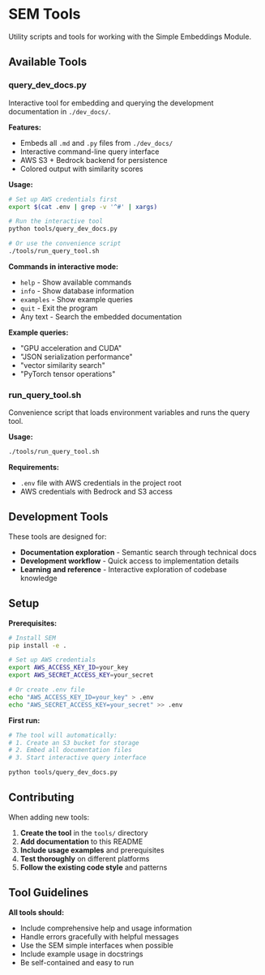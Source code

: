 # SEM Tools

Utility scripts and tools for working with the Simple Embeddings Module.

## Available Tools

### query_dev_docs.py

Interactive tool for embedding and querying the development documentation in `./dev_docs/`.

**Features:**
- Embeds all `.md` and `.py` files from `./dev_docs/`
- Interactive command-line query interface
- AWS S3 + Bedrock backend for persistence
- Colored output with similarity scores

**Usage:**
```bash
# Set up AWS credentials first
export $(cat .env | grep -v '^#' | xargs)

# Run the interactive tool
python tools/query_dev_docs.py

# Or use the convenience script
./tools/run_query_tool.sh
```

**Commands in interactive mode:**
- `help` - Show available commands
- `info` - Show database information
- `examples` - Show example queries
- `quit` - Exit the program
- Any text - Search the embedded documentation

**Example queries:**
- "GPU acceleration and CUDA"
- "JSON serialization performance"
- "vector similarity search"
- "PyTorch tensor operations"

### run_query_tool.sh

Convenience script that loads environment variables and runs the query tool.

**Usage:**
```bash
./tools/run_query_tool.sh
```

**Requirements:**
- `.env` file with AWS credentials in the project root
- AWS credentials with Bedrock and S3 access

## Development Tools

These tools are designed for:
- **Documentation exploration** - Semantic search through technical docs
- **Development workflow** - Quick access to implementation details
- **Learning and reference** - Interactive exploration of codebase knowledge

## Setup

**Prerequisites:**
```bash
# Install SEM
pip install -e .

# Set up AWS credentials
export AWS_ACCESS_KEY_ID=your_key
export AWS_SECRET_ACCESS_KEY=your_secret

# Or create .env file
echo "AWS_ACCESS_KEY_ID=your_key" > .env
echo "AWS_SECRET_ACCESS_KEY=your_secret" >> .env
```

**First run:**
```bash
# The tool will automatically:
# 1. Create an S3 bucket for storage
# 2. Embed all documentation files
# 3. Start interactive query interface

python tools/query_dev_docs.py
```

## Contributing

When adding new tools:

1. **Create the tool** in the `tools/` directory
2. **Add documentation** to this README
3. **Include usage examples** and prerequisites
4. **Test thoroughly** on different platforms
5. **Follow the existing code style** and patterns

## Tool Guidelines

**All tools should:**
- Include comprehensive help and usage information
- Handle errors gracefully with helpful messages
- Use the SEM simple interfaces when possible
- Include example usage in docstrings
- Be self-contained and easy to run
